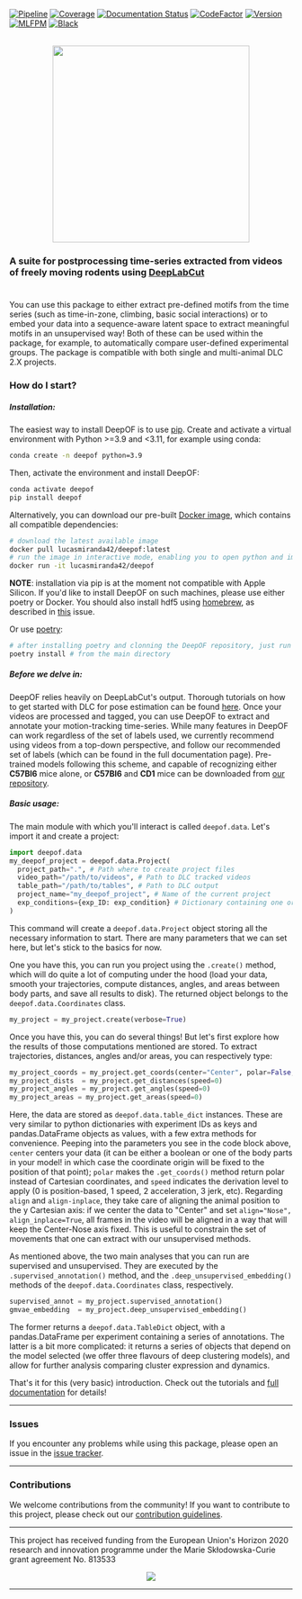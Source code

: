 [![Pipeline](https://gitlab.mpcdf.mpg.de/lucasmir/deepof/badges/master/pipeline.svg)](https://gitlab.mpcdf.mpg.de/lucasmir/deepof/-/pipelines)
[![Coverage](https://gitlab.mpcdf.mpg.de/lucasmir/deepof/badges/master/coverage.svg)](https://coverage.readthedocs.io/en/coverage-5.3/)
[![Documentation Status](https://readthedocs.org/projects/deepof/badge/?version=latest)](https://deepof.readthedocs.io/en/latest)
[![CodeFactor](https://www.codefactor.io/repository/github/lucasmiranda42/deepof/badge)](https://www.codefactor.io/repository/github/lucasmiranda42/deepof)
[![Version](https://img.shields.io/badge/release-v0.4.5-informational)](https://pypi.org/project/deepof/)
[![MLFPM](https://img.shields.io/badge/funding-MLFPM-informational)](https://mlfpm.eu/)
[![Black](https://img.shields.io/badge/code%20style-black-black)](https://github.com/psf/black)

<br>

<div align="center">
  <img width="350" height="350" src="https://gitlab.mpcdf.mpg.de/lucasmir/deepof/-/raw/master/logos/deepOF_logo_w_text.png">
</div>

### A suite for postprocessing time-series extracted from videos of freely moving rodents using [DeepLabCut](http://www.mousemotorlab.org/deeplabcut)
#

You can use this package to either extract pre-defined motifs from the time series (such as time-in-zone, climbing, 
basic social interactions) or to embed your data into a sequence-aware latent space to extract meaningful motifs in an
unsupervised way! Both of these can be used within the package, for example, to automatically 
compare user-defined experimental groups. The package is compatible with both single and multi-animal DLC 2.X projects.

### How do I start?
##### Installation:

The easiest way to install DeepOF is to use [pip](https://pypi.org/project/deepof). Create and activate a virtual environment with Python >=3.9 and <3.11, for example using conda:

```bash
conda create -n deepof python=3.9
```

Then, activate the environment and install DeepOF:

```bash
conda activate deepof
pip install deepof
```

Alternatively, you can download our pre-built [Docker image](https://hub.docker.com/repository/docker/lucasmiranda42/deepof),
which contains all compatible dependencies:

```bash
# download the latest available image
docker pull lucasmiranda42/deepof:latest
# run the image in interactive mode, enabling you to open python and import deepof
docker run -it lucasmiranda42/deepof
```

**NOTE**: installation via pip is at the moment not compatible with Apple Silicon. If you'd like to install DeepOF on such machines,
please use either poetry or Docker. You should also install hdf5 using [homebrew](https://brew.sh/), as described in [this](https://github.com/mlfpm/deepof/issues/15) issue.


Or use [poetry](https://python-poetry.org/):

```bash
# after installing poetry and clonning the DeepOF repository, just run
poetry install # from the main directory
```

##### Before we delve in:
DeepOF relies heavily on DeepLabCut's output. Thorough tutorials on how to get started with DLC for pose estimation can be found [here](https://www.mousemotorlab.org/deeplabcut).
Once your videos are processed and tagged, you can use DeepOF to extract and annotate your motion-tracking time-series. While many features in DeepOF can work regardless of the set of labels used, we currently recommend using videos from a top-down perspective, and follow our recommended
set of labels (which can be found in the full documentation page). Pre-trained models following this scheme, and capable of recognizing either **C57Bl6** mice alone, or **C57Bl6** and **CD1** mice can be downloaded from [our repository](https://datashare.mpcdf.mpg.de/s/DKg0jd7YYqnyQv9).

##### Basic usage:

The main module with which you'll interact is called ```deepof.data```. Let's import it and create a project:

```python
import deepof.data
my_deepof_project = deepof.data.Project(
  project_path=".", # Path where to create project files
  video_path="/path/to/videos", # Path to DLC tracked videos
  table_path="/path/to/tables", # Path to DLC output
  project_name="my_deepof_project", # Name of the current project
  exp_conditions={exp_ID: exp_condition} # Dictionary containing one or more experimental conditions per provided video
)
```

This command will create a ```deepof.data.Project``` object storing all the necessary information to start. There are
many parameters that we can set here, but let's stick to the basics for now.

One you have this, you can run you project using the ```.create()``` method, which will do quite a lot of computing under
the hood (load your data, smooth your trajectories, compute distances, angles, and areas between body parts, and save all
results to disk). The returned object belongs to the ```deepof.data.Coordinates``` class.

```python
my_project = my_project.create(verbose=True)
```

Once you have this, you can do several things! But let's first explore how the results of those computations mentioned
are stored. To extract trajectories, distances, angles and/or areas, you can respectively type:

```python
my_project_coords = my_project.get_coords(center="Center", polar=False, align="Nose", speed=0)
my_project_dists  = my_project.get_distances(speed=0)
my_project_angles = my_project.get_angles(speed=0)
my_project_areas = my_project.get_areas(speed=0)
```

Here, the data are stored as ```deepof.data.table_dict``` instances. These are very similar to python dictionaries
with experiment IDs as keys and pandas.DataFrame objects as values, with a few extra methods for convenience. Peeping
into the parameters you see in the code block above, ```center``` centers your data (it can be either a boolean or
one of the body parts in your model! in which case the coordinate origin will be fixed to the position of that point);
```polar``` makes the ```.get_coords()``` method return polar instead of Cartesian coordinates, and ```speed```
indicates the derivation level to apply (0 is position-based, 1 speed, 2 acceleration, 3 jerk, etc). Regarding
```align``` and ```align-inplace```, they take care of aligning the animal position to the y Cartesian axis: if we
center the data to "Center" and set ```align="Nose", align_inplace=True```, all frames in the video will be aligned in a
way that will keep the Center-Nose axis fixed. This is useful to constrain the set of movements that one can extract
with our unsupervised methods.

As mentioned above, the two main analyses that you can run are supervised and unsupervised. They are executed by
the ```.supervised_annotation()``` method, and the ```.deep_unsupervised_embedding()``` methods of the ```deepof.data.Coordinates```
class, respectively.

```python
supervised_annot = my_project.supervised_annotation()
gmvae_embedding  = my_project.deep_unsupervised_embedding()
```

The former returns a ```deepof.data.TableDict``` object, with a pandas.DataFrame per experiment containing a series of
annotations. The latter is a bit more complicated: it returns a series of objects that depend on the model selected (we 
offer three flavours of deep clustering models), and allow for further analysis comparing cluster expression and dynamics.

That's it for this (very basic) introduction. Check out the tutorials and [full documentation](https://deepof.readthedocs.io/en/latest/index.html) for details!

---
### Issues

If you encounter any problems while using this package, please open an issue in the [issue tracker](https://github.com/mlfpm/deepof/issues).

---
### Contributions

We welcome contributions from the community! If you want to contribute to this project, please check out our [contribution guidelines](https://github.com/mlfpm/deepof/blob/master/CONTRIBUTING.md).

---

 This project has received funding from the European Union's Horizon 2020 research and innovation programme under the Marie Skłodowska-Curie grant agreement No.  813533
 <div align="center">
  <img src="https://upload.wikimedia.org/wikipedia/commons/thumb/b/b7/Flag_of_Europe.svg/255px-Flag_of_Europe.svg.png">
</div>

---
